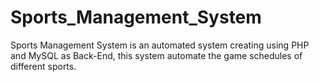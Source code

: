# Sports_Management_System
Sports Management System is an automated system creating using PHP and MySQL as Back-End, this system automate the game schedules of different sports.
